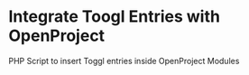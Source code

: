 # Integrate Toogl Entries with OpenProject
PHP Script to insert Toggl entries inside OpenProject Modules


